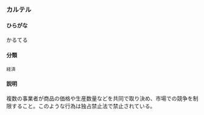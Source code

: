 <div style="display:none;">

## [あ行](securities-terms?id=あ行)
## [か行](securities-terms?id=か行)

</div>

### カルテル

#### ひらがな

かるてる

#### 分類

`経済`

#### 説明

複数の事業者が商品の価格や生産数量などを共同で取り決め、市場での競争を制限すること。このような行為は独占禁止法で禁止されている。

<div style="display:none;">

## [さ行](securities-terms?id=さ行)
## [た行](securities-terms?id=た行)
## [な行](securities-terms?id=な行)
## [は行](securities-terms?id=は行)
## [ま行](securities-terms?id=ま行)
## [や行](securities-terms?id=や行)
## [ら行](securities-terms?id=ら行)
## [わ行](securities-terms?id=わ行)
## [英数字・記号](securities-terms?id=英数字・記号)

</div>

